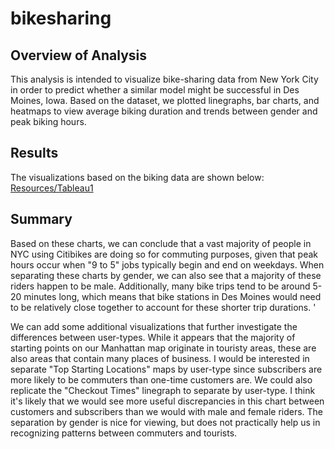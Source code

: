 # bikesharing

## Overview of Analysis
This analysis is intended to visualize bike-sharing data from New York City in order to predict whether a similar model might be successful in Des Moines, Iowa. Based on the dataset, we plotted linegraphs, bar charts, and heatmaps to view average biking duration and trends between gender and peak biking hours. 

## Results
The visualizations based on the biking data are shown below:
[Resources/Tableau1]("Resources/Tableau1.png")

## Summary
Based on these charts, we can conclude that a vast majority of people in NYC using Citibikes are doing so for commuting purposes, given that peak hours occur when "9 to 5" jobs typically begin and end on weekdays. When separating these charts by gender, we can also see that a majority of these riders happen to be male. Additionally, many bike trips tend to be around 5-20 minutes long, which means that bike stations in Des Moines would need to be relatively close together to account for these shorter trip durations. '

We can add some additional visualizations that further investigate the differences between user-types. While it appears that the majority of starting points on our Manhattan map originate in touristy areas, these are also areas that contain many places of business. I would be interested in separate "Top Starting Locations" maps by user-type since subscribers are more likely to be commuters than one-time customers are. We could also replicate the "Checkout Times" linegraph to separate by user-type. I think it's likely that we would see more useful discrepancies in this chart between customers and subscribers than we would with male and female riders. The separation by gender is nice for viewing, but does not practically help us in recognizing patterns between commuters and tourists. 
